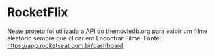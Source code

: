 # RocketFlix
Neste projeto foi utilizada a API  do themoviedb.org para exibir um filme aleatório sempre que clicar em Encontrar Filme. Fonte:  https://app.rocketseat.com.br/dashboard
